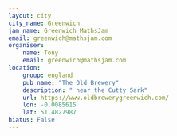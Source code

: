 ```yaml
---
layout: city                                           
city_name: Greenwich                                                               
jam_name: Greenwich MathsJam
email: greenwich@mathsjam.com
organiser:
    name: Tony
    email: greenwich@mathsjam.com
location:
    group: england
    pub_name: "The Old Brewery"
    description: " near the Cutty Sark"
    url: https://www.oldbrewerygreenwich.com/
    lon: -0.0085615
    lat: 51.4827987
hiatus: False
---
```

